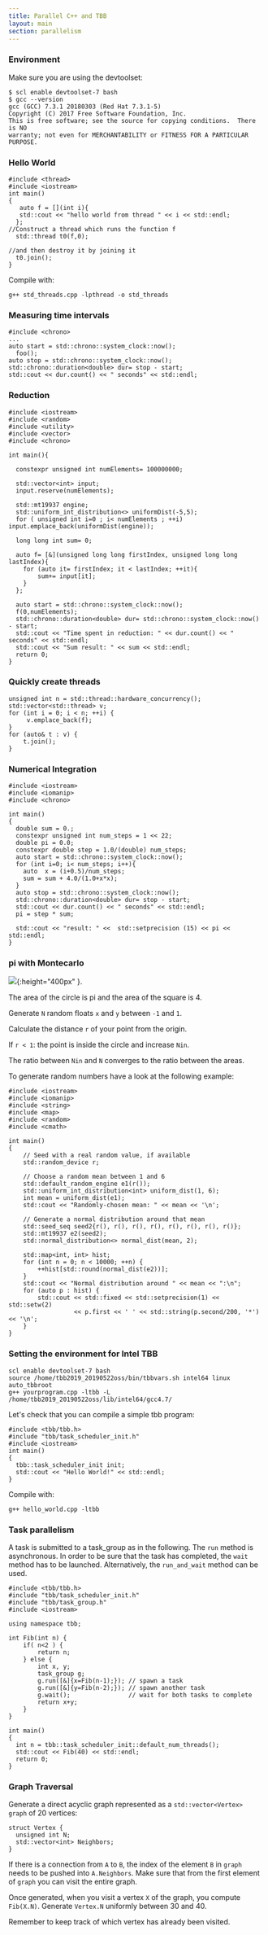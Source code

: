 ```yaml
---
title: Parallel C++ and TBB
layout: main
section: parallelism
---
```

### Environment
Make sure you are using the devtoolset:
~~~
$ scl enable devtoolset-7 bash
$ gcc --version
gcc (GCC) 7.3.1 20180303 (Red Hat 7.3.1-5)
Copyright (C) 2017 Free Software Foundation, Inc.
This is free software; see the source for copying conditions.  There is NO
warranty; not even for MERCHANTABILITY or FITNESS FOR A PARTICULAR PURPOSE.
~~~

### Hello World
~~~
#include <thread>
#include <iostream>
int main()
{
   auto f = [](int i){
   std::cout << "hello world from thread " << i << std::endl;
  };
//Construct a thread which runs the function f
  std::thread t0(f,0);

//and then destroy it by joining it
  t0.join();
}
~~~

Compile with:
~~~
g++ std_threads.cpp -lpthread -o std_threads
~~~


### Measuring time intervals
~~~
#include <chrono>
...
auto start = std::chrono::system_clock::now();
  foo();
auto stop = std::chrono::system_clock::now();
std::chrono::duration<double> dur= stop - start;
std::cout << dur.count() << " seconds" << std::endl;
~~~
### Reduction

~~~
#include <iostream>
#include <random>
#include <utility>
#include <vector>
#include <chrono>

int main(){

  constexpr unsigned int numElements= 100000000;   

  std::vector<int> input;
  input.reserve(numElements);

  std::mt19937 engine;
  std::uniform_int_distribution<> uniformDist(-5,5);
  for ( unsigned int i=0 ; i< numElements ; ++i) input.emplace_back(uniformDist(engine));

  long long int sum= 0;

  auto f= [&](unsigned long long firstIndex, unsigned long long lastIndex){
    for (auto it= firstIndex; it < lastIndex; ++it){
        sum+= input[it];
    }
  };

  auto start = std::chrono::system_clock::now();
  f(0,numElements);
  std::chrono::duration<double> dur= std::chrono::system_clock::now() - start;
  std::cout << "Time spent in reduction: " << dur.count() << " seconds" << std::endl;
  std::cout << "Sum result: " << sum << std::endl;
  return 0;
}
~~~

### Quickly create threads
~~~
unsigned int n = std::thread::hardware_concurrency();
std::vector<std::thread> v;
for (int i = 0; i < n; ++i) {
     v.emplace_back(f);
}
for (auto& t : v) {
    t.join();
}
~~~

### Numerical Integration
~~~
#include <iostream>
#include <iomanip>
#include <chrono>

int main()
{
  double sum = 0.;
  constexpr unsigned int num_steps = 1 << 22;
  double pi = 0.0;
  constexpr double step = 1.0/(double) num_steps;
  auto start = std::chrono::system_clock::now();
  for (int i=0; i< num_steps; i++){
    auto  x = (i+0.5)/num_steps;
    sum = sum + 4.0/(1.0+x*x);
  }
  auto stop = std::chrono::system_clock::now();
  std::chrono::duration<double> dur= stop - start;
  std::cout << dur.count() << " seconds" << std::endl;
  pi = step * sum;

  std::cout << "result: " <<  std::setprecision (15) << pi << std::endl;
}

~~~




### pi with Montecarlo

![](montecarlo_pi.png){:height="400px" }.

The area of the circle is pi and the area of the square is 4.

Generate `N` random floats `x` and `y` between `-1` and `1`.

Calculate the distance `r` of your point from the origin.

If `r < 1`: the point is inside the circle and increase `Nin`.

The ratio between `Nin` and `N` converges to the ratio between the areas.

To generate random numbers have a look at the following example:
```
#include <iostream>
#include <iomanip>
#include <string>
#include <map>
#include <random>
#include <cmath>

int main()
{
    // Seed with a real random value, if available
    std::random_device r;

    // Choose a random mean between 1 and 6
    std::default_random_engine e1(r());
    std::uniform_int_distribution<int> uniform_dist(1, 6);
    int mean = uniform_dist(e1);
    std::cout << "Randomly-chosen mean: " << mean << '\n';

    // Generate a normal distribution around that mean
    std::seed_seq seed2{r(), r(), r(), r(), r(), r(), r(), r()};
    std::mt19937 e2(seed2);
    std::normal_distribution<> normal_dist(mean, 2);

    std::map<int, int> hist;
    for (int n = 0; n < 10000; ++n) {
        ++hist[std::round(normal_dist(e2))];
    }
    std::cout << "Normal distribution around " << mean << ":\n";
    for (auto p : hist) {
        std::cout << std::fixed << std::setprecision(1) << std::setw(2)
                  << p.first << ' ' << std::string(p.second/200, '*') << '\n';
    }
}

```


### Setting the environment for Intel TBB

~~~
scl enable devtoolset-7 bash
source /home/tbb2019_20190522oss/bin/tbbvars.sh intel64 linux auto_tbbroot
g++ yourprogram.cpp -ltbb -L /home/tbb2019_20190522oss/lib/intel64/gcc4.7/
~~~

Let's check that you can compile a simple tbb program:
~~~
#include <tbb/tbb.h>
#include "tbb/task_scheduler_init.h"
#include <iostream>
int main()
{
  tbb::task_scheduler_init init;
  std::cout << "Hello World!" << std::endl;
}
~~~

Compile with:
~~~
g++ hello_world.cpp -ltbb
~~~


### Task parallelism

A task is submitted to a task_group as in the following.
The `run` method is asynchronous. In order to be sure that the task has completed, the `wait` method has to be launched.
Alternatively, the `run_and_wait` method can be used.


~~~
#include <tbb/tbb.h>
#include "tbb/task_scheduler_init.h"
#include "tbb/task_group.h"
#include <iostream>

using namespace tbb;

int Fib(int n) {
    if( n<2 ) {
        return n;
    } else {
        int x, y;
        task_group g;
        g.run([&]{x=Fib(n-1);}); // spawn a task
        g.run([&]{y=Fib(n-2);}); // spawn another task
        g.wait();                // wait for both tasks to complete
        return x+y;
    }
}

int main()
{
  int n = tbb::task_scheduler_init::default_num_threads();
  std::cout << Fib(40) << std::endl;
  return 0;
}
~~~

### Graph Traversal

Generate a direct acyclic graph represented as a `std::vector<Vertex> graph` of 20 vertices:
~~~
struct Vertex {
  unsigned int N;
  std::vector<int> Neighbors;
}
~~~

If there is a connection from `A` to `B`, the index of the element `B` in `graph` needs to be pushed into `A.Neighbors`.
Make sure that from the first element of `graph` you can visit the entire graph.

Once generated, when you visit a vertex `X` of the graph, you compute `Fib(X.N)`. Generate `Vertex.N` uniformly between 30 and 40.

Remember to keep track of which vertex has already been visited.
